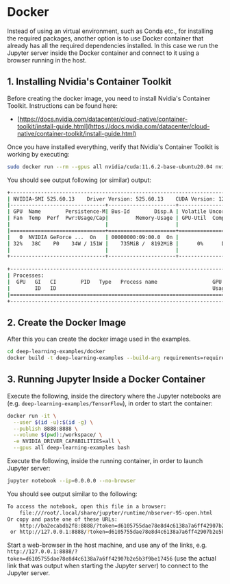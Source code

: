 # Docker

Instead of using an virtual environment, such as Conda etc., for installing the required
packages, another option is to use Docker container that already has all the required dependencies
installed. In this case we run the Jupyter server inside the Docker container and connect
to it using a browser running in the host.

## 1. Installing Nvidia's Container Toolkit

Before creating the docker image, you need to install Nvidia's Container Toolkit. Instructions can be found here:

* [https://docs.nvidia.com/datacenter/cloud-native/container-toolkit/install-guide.html](https://docs.nvidia.com/datacenter/cloud-native/container-toolkit/install-guide.html)

Once you have installed everything, verify that Nvidia's Container Toolkit is working by executing:

```bash
sudo docker run --rm --gpus all nvidia/cuda:11.6.2-base-ubuntu20.04 nvidia-smi
```

You should see output following (or similar) output:

```bash
+-----------------------------------------------------------------------------+
| NVIDIA-SMI 525.60.13    Driver Version: 525.60.13    CUDA Version: 12.0     |
|-------------------------------+----------------------+----------------------+
| GPU  Name        Persistence-M| Bus-Id        Disp.A | Volatile Uncorr. ECC |
| Fan  Temp  Perf  Pwr:Usage/Cap|         Memory-Usage | GPU-Util  Compute M. |
|                               |                      |               MIG M. |
|===============================+======================+======================|
|   0  NVIDIA GeForce ...  On   | 00000000:09:00.0  On |                  N/A |
| 32%   38C    P0    34W / 151W |    735MiB /  8192MiB |      0%      Default |
|                               |                      |                  N/A |
+-------------------------------+----------------------+----------------------+
                                                                               
+-----------------------------------------------------------------------------+
| Processes:                                                                  |
|  GPU   GI   CI        PID   Type   Process name                  GPU Memory |
|        ID   ID                                                   Usage      |
|=============================================================================|
+-----------------------------------------------------------------------------+
```

## 2. Create the Docker Image

After this you can create the docker image used in the examples.

```bash
cd deep-learning-examples/docker
docker build -t deep-learning-examples --build-arg requirements=requirements.txt .
```

## 3. Running Jupyter Inside a Docker Container

Execute the following, inside the directory where the Jupyter notebooks are (e.g.
`deep-learning-examples/TensorFlow`), in order to start the container:


```bash
docker run -it \
  --user $(id -u):$(id -g) \
  --publish 8888:8888 \
  --volume $(pwd):/workspace/ \
  -e NVIDIA_DRIVER_CAPABILITIES=all \
  --gpus all deep-learning-examples bash
```

Execute the following, inside the running container, in order to
launch Jupyter server:

```bash
jupyter notebook --ip=0.0.0.0 --no-browser
```

You should see output similar to the following:

```bash
To access the notebook, open this file in a browser:
    file:///root/.local/share/jupyter/runtime/nbserver-95-open.html
Or copy and paste one of these URLs:
    http://ba2ecabdb2f8:8888/?token=d6105755dae78e8d4c6138a7a6ff42907b2e5b3f9be17456
 or http://127.0.0.1:8888/?token=d6105755dae78e8d4c6138a7a6ff42907b2e5b3f9be17456
```

Start a web-browser in the host machine, and use any of the links, e.g.
`http://127.0.0.1:8888/?token=d6105755dae78e8d4c6138a7a6ff42907b2e5b3f9be17456` (use the actual link that was
output when starting the Jupyter server) to connect to the Jupyter server.

